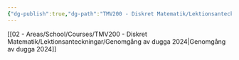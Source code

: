 ```yaml
---
{"dg-publish":true,"dg-path":"TMV200 - Diskret Matematik/Lektionsanteckningar/2024-10-03.md","permalink":"/TMV200 - Diskret Matematik/Lektionsanteckningar/2024-10-03/"}
---
```


[[02 - Areas/School/Courses/TMV200 - Diskret Matematik/Lektionsanteckningar/Genomgång av dugga 2024\|Genomgång av dugga 2024]]